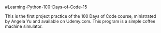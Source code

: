 #Learning-Python-100-Days-of-Code-15 

 This is the first project practice of the 100 Days of Code course, ministrated by Angela Yu and available on Udemy.com. This program is a simple coffee machine simulator. 
